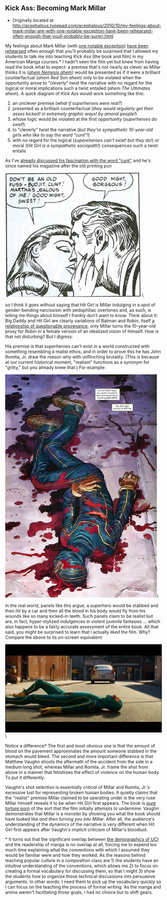 ## Kick Ass: Becoming Mark Millar

 * Originally located at http://acephalous.typepad.com/acephalous/2010/10/my-feelings-about-mark-millar-are-with-one-notable-exception-have-been-rehearsed-often-enough-that-youll-probably-be-surpri.html

My feelings about Mark Millar (with [one notable exception](http://acephalous.typepad.com/acephalous/2010/04/kick-ass-sorta-saved-my-life-the-other-night.html)) [have been](http://acephalous.typepad.com/acephalous/2009/02/thesis-mark-millar-is-why-you-still-feel-guilty-reading-comic-books.html) [rehearsed](http://acephalous.typepad.com/acephalous/2010/03/on-the-moral-universe-of-mark-millar-which-makes-little-sense-but-frequently-explodes.html) often enough that you'll probably be surprised that I allowed my students to talk me into teaching *Kick Ass* (the book and film) in my American Manga courses.\* I hadn't seen the film yet but knew from having read the book what to expect: a premise that's not nearly as clever as Millar thinks it is ([*ahem Nemesis ahem*](http://acephalous.typepad.com/acephalous/2010/03/on-the-moral-universe-of-mark-millar-which-makes-little-sense-but-frequently-explodes.html)) would be presented as if it were a brilliant counterfactual (*ahem Red Son ahem*) only to be violated when the opportunity arose to "cleverly" twist the narrative with no regard for the logical or moral implications such a twist entailed (*ahem The Ultimates ahem*).  A quick diagram of *Kick Ass* would work something like this:

1. an unclever premise (*what if superheroes were real?*)
2. presented as a brilliant counterfactual (*they would regularly get their asses kicked! in extremely graphic ways! by amoral people!*)
3. whose logic would be violated at the first opportunity (*superheroes do exist!*)
4. to "cleverly" twist the narrative (*but they're sympathetic 10-year-old girls who like to say the word "cunt"!*)
5. with no regard for the logical (*supereheroes can't exist! but they do!*) or moral (*Hit Girl is a sympathetic sociopath!*) consequences such a twist entails

As I've [already discussed his fascination with the word "cunt"](http://acephalous.typepad.com/acephalous/2010/03/on-the-moral-universe-of-mark-millar-which-makes-little-sense-but-frequently-explodes.html) and he's since named his magazine after the old printing pun

![6a00d8341c2df453ef0133f5641721970b](../../images/comics/kick-ass-1/6a00d8341c2df453ef0133f5641721970b.jpg)\ 

so I think it goes without saying that Hit Girl is Millar indulging in a spot of gender-bending narcissism with pedophiliac overtones and, as such, is telling me things about himself I frankly don't want to know.  Think about it: Big Daddy and Hit Girl are clearly variations of Batman and Robin, itself [a relationship of questionable provenance](http://www.bilerico.com/2008/07/when_batman_was_gay.php), only Millar turns the 10-year-old proxy for Robin in a female version of an idealized vision of himself.  How is that not disturbing?  But I digress:

His premise is that superheroes can't exist in a world constructed with something resembling a realist ethos, and in order to prove this he has John Romita, Jr. draw the reason why with unflinching brutality.  (This is because at our current historical moment, "realism" functions as a synonym for "gritty," but you already knew that.)  For example:

![6a00d8341c2df453ef013488843a64970c](../../images/comics/kick-ass-1/6a00d8341c2df453ef013488843a64970c.jpg)\ 

In the real world, panels like this argue, a superhero would be stabbed and then hit by a car and then all the blood in his body would fly from his wounds like so many kicked-in teeth.  Such panels claim to be realist but are, in fact, hyper-stylized indulgences in violent juvenile fantasies ... which also happens to be a fairly accurate assessment of the entire book.
All that said, you might be surprised to learn that I actually *liked* the film.  Why?  Compare the above to its on-screen equivalent:

![6a00d8341c2df453ef0133f5643e5e970b](../../images/comics/kick-ass-1/6a00d8341c2df453ef0133f5643e5e970b.jpg)\ 

Notice a difference?  The first and most obvious one is that the amount of blood on the pavement approximates the amount someone stabbed in the stomach would bleed.  The second and more important difference is that Matthew Vaughn shoots the aftermath of the accident from the side in a medium long shot, whereas Millar and Romita, Jr. frame the shot from above in a manner that fetishizes the effect of violence on the human body.  To put it differently:

Vaughn's shot selection is essentially *critical* of Millar and Romita, Jr.'s excessive lust for representing broken human bodies.  It quietly claims that the "realist" premise Millar claimed to be operating under is the very ruse Millar himself reveals it to be when Hit Girl first appears.  The book is [pure torture porn](http://acephalous.typepad.com/acephalous/2008/07/i-challenge-any.html) of the sort that the film initially attempts to undermine.  Vaughn demonstrates that Millar is a monster by showing you what the book should have looked like *and then turning you into Millar*.  After all, the audience's understanding of the dynamics of the narrative is very different when Hit Girl first appears after Vaughn's implicit criticism of Millar's bloodlust.

\* It turns out that the significant overlap between [the demographics of UCI](http://edgeofthewest.wordpress.com/2009/02/19/where-i-am-i-dont-know-ill-never-know-in-the-silence-you-dont-know-you-must-go-on-i-cant-go-on/) and the readership of manga is no overlap at all, forcing me to expend too much time explaining what the conventions with which I assumed they would be familiar were and how they worked.  As the reasons behind teaching popular culture in a composition class are 1) the students have an intuitive understanding of the conventions, which allows me 2) to focus on creating a formal vocabulary for discussing them, so that I might 3) show the students how to organize those technical discussions into persuasive arguments.  In other words: I need them to pick up the vocabulary quickly so I can focus on the teaching the process of formal writing.  As the manga and anime weren't facilitating those goals, I had no choice but to shift gears.
